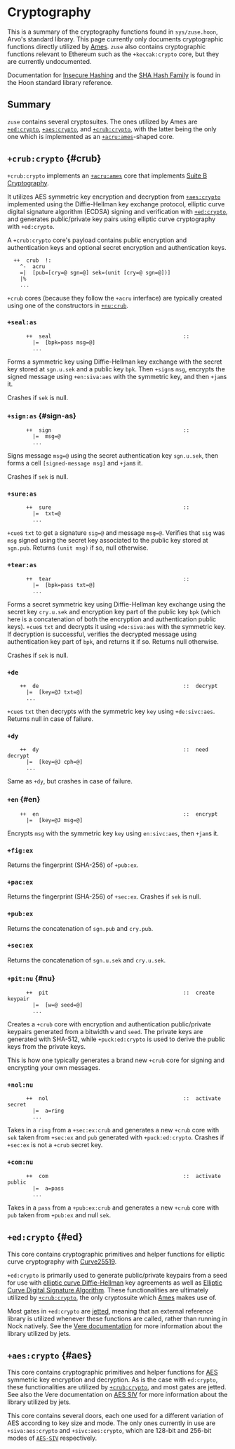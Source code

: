 # Cryptography

This is a summary of the cryptography functions found in `sys/zuse.hoon`, Arvo's standard library. This page currently only documents cryptographic functions directly utilized by [Ames](../../../system/kernel/ames). `zuse` also contains cryptographic functions relevant to Ethereum such as the `+keccak:crypto` core, but they are currently undocumented.

Documentation for [Insecure Hashing](stdlib/2e.md) and the [SHA Hash Family](stdlib/3d.md) is found in the Hoon standard library reference.

## Summary

`zuse` contains several cryptosuites. The ones utilized by Ames are [`+ed:crypto`](#ed), [`+aes:crypto`](#aes), and [`+crub:crypto`](#crub), with the latter being the only one which is implemented as an [`+acru:ames`](../../../system/kernel/ames/guides/cryptography.md#crypto-core)-shaped core.

## `+crub:crypto` {#crub}

`+crub:crypto` implements an [`+acru:ames`](../../../system/kernel/ames/guides/cryptography.md#crypto-core) core that implements [Suite B Cryptography](https://en.wikipedia.org/wiki/NSA_Suite_B_Cryptography).

It utilizes AES symmetric key encryption and decryption from [`+aes:crypto`](#aes) implemented using the Diffie-Hellman key exchange protocol, elliptic curve digital signature algorithm (ECDSA) signing and verification with [`+ed:crypto`](#ed), and generates public/private key pairs using elliptic curve cryptography with `+ed:crypto`.

A `+crub:crypto` core's payload contains public encryption and authentication keys and optional secret encryption and authentication keys.

```hoon
  ++  crub  !:
    ^-  acru
    =|  [pub=[cry=@ sgn=@] sek=(unit [cry=@ sgn=@])]
    |%
    ...
```

`+crub` cores (because they follow the `+acru` interface) are typically created using one of the constructors in [`+nu:crub`](#nu).

### `+seal:as`

```hoon
      ++  seal                                          ::
        |=  [bpk=pass msg=@]
        ...
```

Forms a symmetric key using Diffie-Hellman key exchange with the secret key stored at `sgn.u.sek` and a public key `bpk`. Then `+sign`s `msg`, encrypts the signed message using `+en:siva:aes` with the symmetric key, and then `+jam`s it.

Crashes if `sek` is null.

### `+sign:as` {#sign-as}

```hoon
      ++  sign                                          ::
        |=  msg=@
        ...
```

Signs message `msg=@` using the secret authentication key `sgn.u.sek`, then forms a cell `[signed-message msg]` and `+jam`s it.

Crashes if `sek` is null.

### `+sure:as`

```hoon
      ++  sure                                          ::
        |=  txt=@
        ...
```

`+cue`s `txt` to get a signature `sig=@` and message `msg=@`. Verifies that `sig` was `msg` signed using the secret key associated to the public key stored at `sgn.pub`. Returns `(unit msg)` if so, null otherwise.

### `+tear:as`

```hoon
      ++  tear                                          ::
        |=  [bpk=pass txt=@]
        ...
```

Forms a secret symmetric key using Diffie-Hellman key exchange using the secret key `cry.u.sek` and encryption key part of the public key `bpk` (which here is a concatenation of both the encryption and authentication public keys). `+cue`s `txt` and decrypts it using `+de:siva:aes` with the symmetric key. If decryption is successful, verifies the decrypted message using authentication key part of `bpk`, and returns it if so. Returns null otherwise.

Crashes if `sek` is null.

### `+de`

```hoon
    ++  de                                              ::  decrypt
      |=  [key=@J txt=@]
      ...
```

`+cue`s `txt` then decrypts with the symmetric key `key` using `+de:sivc:aes`. Returns null in case of failure.

### `+dy`

```hoon
    ++  dy                                              ::  need decrypt
      |=  [key=@J cph=@]
      ...
```

Same as `+dy`, but crashes in case of failure.

### `+en` {#en}

```hoon
    ++  en                                              ::  encrypt
      |=  [key=@J msg=@]
```

Encrypts `msg` with the symmetric key `key` using `en:sivc:aes`, then `+jam`s it.

### `+fig:ex`

Returns the fingerprint (SHA-256) of `+pub:ex`.

### `+pac:ex`

Returns the fingerprint (SHA-256) of `+sec:ex`. Crashes if `sek` is null.

### `+pub:ex`

Returns the concatenation of `sgn.pub` and `cry.pub`.

### `+sec:ex`

Returns the concatenation of `sgn.u.sek` and `cry.u.sek`.

### `+pit:nu` {#nu}

```hoon
      ++  pit                                           ::  create keypair
        |=  [w=@ seed=@]
        ...
```

Creates a `+crub` core with encryption and authentication public/private keypairs generated from a bitwidth `w` and `seed`. The private keys are generated with SHA-512, while `+puck:ed:crypto` is used to derive the public keys from the private keys.

This is how one typically generates a brand new `+crub` core for signing and encrypting your own messages.

### `+nol:nu`

```hoon
      ++  nol                                           ::  activate secret
        |=  a=ring
        ...
```

Takes in a `ring` from a `+sec:ex:crub` and generates a new `+crub` core with `sek` taken from `+sec:ex` and `pub` generated with `+puck:ed:crypto`. Crashes if `+sec:ex` is not a `+crub` secret key.

### `+com:nu`

```hoon
      ++  com                                           ::  activate public
        |=  a=pass
        ...
```

Takes in a `pass` from a `+pub:ex:crub` and generates a new `+crub` core with `pub` taken from `+pub:ex` and null `sek`.

## `+ed:crypto` {#ed}

This core contains cryptographic primitives and helper functions for elliptic curve cryptography with [Curve25519](https://en.wikipedia.org/wiki/Curve25519).

`+ed:crypto` is primarily used to generate public/private keypairs from a seed for use with [elliptic curve Diffie-Hellman](https://en.wikipedia.org/wiki/Elliptic-curve_Diffie%E2%80%93Hellman) key agreements as well as [Elliptic Curve Digital Signature Algorithm](https://en.wikipedia.org/wiki/Elliptic_Curve_Digital_Signature_Algorithm). These functionalities are ultimately utilized by [`+crub:crypto`](#crub), the only cryptosuite which [Ames](../../../system/kernel/ames) makes use of.

Most gates in `+ed:crypto` are [jetted](../../../system/runtime/guides/jetting.md), meaning that an external reference library is utilized whenever these functions are called, rather than running in Nock natively. See the [Vere documentation](../../../system/runtime/reference/cryptography.md#ed) for more information about the library utilized by jets.

## `+aes:crypto` {#aes}

This core contains cryptographic primitives and helper functions for [AES](https://en.wikipedia.org/wiki/Advanced_Encryption_Standard) symmetric key encryption and decryption. As is the case with `ed:crypto`, these functionalities are utilized by [`+crub:crypto`](#crub), and most gates are jetted. See also the Vere documentation on [AES SIV](../../../system/runtime/reference/cryptography.md#aes) for more information about the library utilized by jets.

This core contains several doors, each one used for a different variation of AES according to key size and mode. The only ones currently in use are `+siva:aes:crypto` and `+sivc:aes:crypto`, which are 128-bit and 256-bit modes of [`AES-SIV`](https://www.aes-siv.com) respectively.
